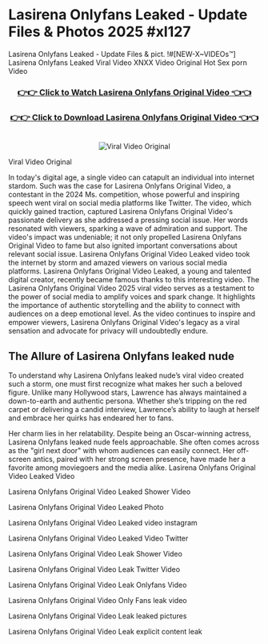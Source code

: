 # Lasirena Onlyfans Leaked - Update Files & Photos 2025 #xI127

Lasirena Onlyfans Leaked - Update Files & pict. !#[NEW-X~VIDEOs™] Lasirena Onlyfans Leaked Viral Video XNXX Video Original Hot Sex porn Video
<br>
<div align="center">
<h3><a href="https://links2leaks.com?utm_source=lasirena&utm_medium=gitlong" rel="nofollow">👉👉 Click to Watch Lasirena Onlyfans Original Video 👈👈</a></h3>
<h3><a href="https://links2leaks.com?utm_source=lasirena&utm_medium=gitlong" rel="nofollow">👉👉 Click to Download Lasirena Onlyfans Original Video 👈👈</a></h3>
<br>
<a href="https://links2leaks.com?utm_source=lasirena&utm_medium=gitlong" rel="nofollow"><img src="https://i.ibb.co/Gkj2r4b/banner.png" alt="Viral Video Original" style="max-width: 100%; display: inline-block;" data-target="animated-image.originalImage"></a>
</div>

Viral Video Original

In today's digital age, a single video can catapult an individual into internet stardom. Such was the case for Lasirena Onlyfans Original Video, a contestant in the 2024 Ms. competition, whose powerful and inspiring speech went viral on social media platforms like Twitter.
The video, which quickly gained traction, captured Lasirena Onlyfans Original Video's passionate delivery as she addressed a pressing social issue. Her words resonated with viewers, sparking a wave of admiration and support. The video's impact was undeniable; it not only propelled Lasirena Onlyfans Original Video to fame but also ignited important conversations about relevant social issue.
Lasirena Onlyfans Original Video Leaked video took the internet by storm and amazed viewers on various social media platforms. Lasirena Onlyfans Original Video Leaked, a young and talented digital creator, recently became famous thanks to this interesting video.
The Lasirena Onlyfans Original Video 2025 viral video serves as a testament to the power of social media to amplify voices and spark change. It highlights the importance of authentic storytelling and the ability to connect with audiences on a deep emotional level. As the video continues to inspire and empower viewers, Lasirena Onlyfans Original Video's legacy as a viral sensation and advocate for privacy will undoubtedly endure.

<h2>The Allure of Lasirena Onlyfans leaked nude</h2>


To understand why Lasirena Onlyfans leaked nude’s viral video created such a storm, one must first recognize what makes her such a beloved figure. Unlike many Hollywood stars, Lawrence has always maintained a down-to-earth and authentic persona. Whether she’s tripping on the red carpet or delivering a candid interview, Lawrence’s ability to laugh at herself and embrace her quirks has endeared her to fans.

Her charm lies in her relatability. Despite being an Oscar-winning actress, Lasirena Onlyfans leaked nude feels approachable. She often comes across as the "girl next door" with whom audiences can easily connect. Her off-screen antics, paired with her strong screen presence, have made her a favorite among moviegoers and the media alike.
Lasirena Onlyfans Original Video Leaked Video

Lasirena Onlyfans Original Video Leaked Shower Video

Lasirena Onlyfans Original Video Leaked Photo

Lasirena Onlyfans Original Video Leaked video instagram

Lasirena Onlyfans Original Video Leaked Video Twitter

Lasirena Onlyfans Original Video Leak Shower Video

Lasirena Onlyfans Original Video Leak Twitter Video

Lasirena Onlyfans Original Video Leak Onlyfans Video

Lasirena Onlyfans Original Video Only Fans leak video

Lasirena Onlyfans Original Video Leak leaked pictures

Lasirena Onlyfans Original Video Leak explicit content leak